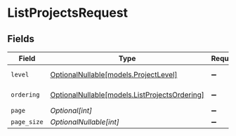 # ListProjectsRequest


## Fields

| Field                                                                              | Type                                                                               | Required                                                                           | Description                                                                        |
| ---------------------------------------------------------------------------------- | ---------------------------------------------------------------------------------- | ---------------------------------------------------------------------------------- | ---------------------------------------------------------------------------------- |
| `level`                                                                            | [OptionalNullable[models.ProjectLevel]](../models/projectlevel.md)                 | :heavy_minus_sign:                                                                 | Level of the project                                                               |
| `ordering`                                                                         | [OptionalNullable[models.ListProjectsOrdering]](../models/listprojectsordering.md) | :heavy_minus_sign:                                                                 | Ordering field                                                                     |
| `page`                                                                             | *Optional[int]*                                                                    | :heavy_minus_sign:                                                                 | N/A                                                                                |
| `page_size`                                                                        | *OptionalNullable[int]*                                                            | :heavy_minus_sign:                                                                 | N/A                                                                                |